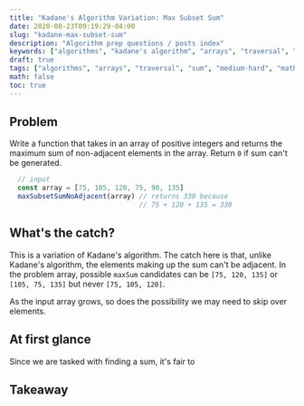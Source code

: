 ```yaml
---
title: "Kadane's Algorithm Variation: Max Subset Sum"
date: 2020-08-23T09:19:29-04:00
slug: "kadane-max-subset-sum"
description: "Algorithm prep questions / posts index"
keywords: ["algorithms", "kadane's algorithm", "arrays", "traversal", "dp", "maximum subset sum"]
draft: true
tags: ["algorithms", "arrays", "traversal", "sum", "medium-hard", "math", "dynamic-programming"]
math: false
toc: true
---
```


## Problem

Write a function that takes in an array of positive integers and returns the maximum sum of non-adjacent elements in the array. Return `0` if sum can't be generated.

```javascript
  // input
  const array = [75, 105, 120, 75, 90, 135]
  maxSubsetSumNoAdjacent(array) // returns 330 because 
                                // 75 + 120 + 135 = 330
```

## What's the catch?

This is a variation of Kadane's algorithm. The catch here is that, unlike Kadane's algorithm, the elements making up the sum can't be adjacent. In the problem array, possible `maxSum` candidates can be `[75, 120, 135]` or `[105, 75, 135]` but never `[75, 105, 120]`.

As the input array grows, so does the possibility we may need to skip over elements. 

## At first glance

Since we are tasked with finding a sum, it's fair to 

## Takeaway